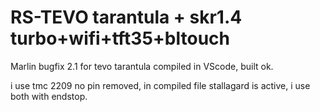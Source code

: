 # RS-TEVO tarantula + skr1.4 turbo+wifi+tft35+bltouch

Marlin bugfix 2.1 for tevo tarantula
compiled in VScode, built ok.

i use tmc 2209 no pin removed, in compiled file stallagard is active, i use both with endstop.
